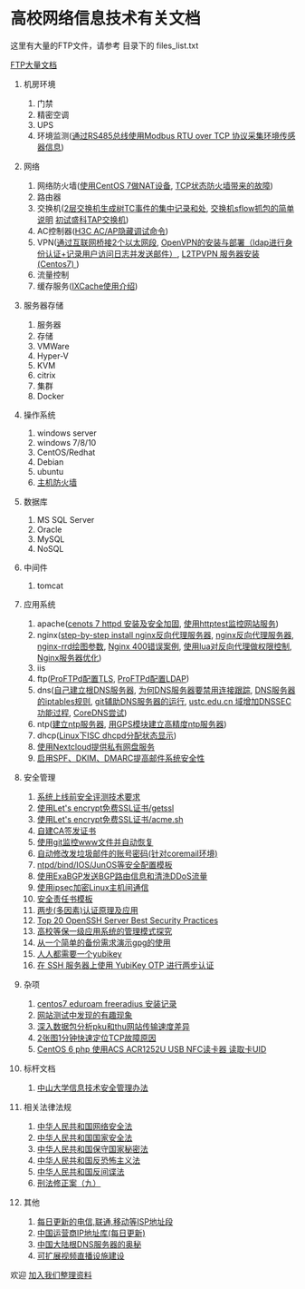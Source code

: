 # 高校网络信息技术有关文档

这里有大量的FTP文件，请参考 目录下的 files_list.txt

   [FTP大量文档](FTP)


1. 机房环境
    1. 门禁
    2. 精密空调
    3. UPS
    4. 环境监测([通过RS485总线使用Modbus RTU over TCP 协议采集环境传感器信息](env/modbus/README.md))
2. 网络
    1. 网络防火墙([使用CentOS 7做NAT设备](network/nat/centos7/README.md), [TCP状态防火墙带来的故障](network/firewall/tcpstate/README.md))
    2. 路由器
    3. 交换机([2层交换机生成树TC事件的集中记录和处](network/switch/stptc/README.md), [交换机sflow抓包的简单说明](network/switch/sflow/README.md) [初试盛科TAP交换机](network/switch/tap/README.md))
    4. AC控制器([H3C AC/AP隐藏调试命令](network/wireless/h3c/README.md))
    5. VPN([通过互联网桥接2个以太网段](https://github.com/bg6cq/ethudp/blob/master/sample2/README.md), [
OpenVPN的安装与部署（ldap进行身份认证+记录用户访问日志并发送邮件）](network/vpn/openvpn_ldap/README.md), 
[
L2TPVPN 服务器安装(Centos7) ](network/vpn/l2tpvpn) )
    6. 流量控制
    7. 缓存服务([IXCache使用介绍](network/ixcache/README.md))
3. 服务器存储
    1. 服务器
    2. 存储
    3. VMWare
    4. Hyper-V
    5. KVM
    6. citrix
    7. 集群
    8. Docker
4. 操作系统
    1. windows server
    2. windows 7/8/10
    3. CentOS/Redhat
    4. Debian
    5. ubuntu
    6. [主机防火墙](OS/firewall/README.md)
5. 数据库
    1. MS SQL Server
    2. Oracle
    3. MySQL
    4. NoSQL
6. 中间件
    1. tomcat
7. 应用系统
    1. apache([cenots 7 httpd 安装及安全加固](https://abanger.github.io/maintenance/2018/06/08/centos-7-httpd-security-reinforcement.html), [使用httptest监控网站服务](app/www/httpmonitor/README.md))
    2. nginx([step-by-step install nginx反向代理服务器](https://github.com/bg6cq/nginx-install), [nginx反向代理服务器](app/nginx/README.md), [nginx-rrd绘图参数](app/nginx/nginx-rrd/README.md), [Nginx 400错误案例](app/nginx/Cases.md), [使用lua对反向代理做权限控制](https://github.com/bg6cq/nginxauth), [Nginx服务器优化](app/nginx/nginx-opt))
    3. iis
    4. ftp([ProFTPd配置TLS](app/ftp/proftpd-tls.md), [ProFTPd配置LDAP](app/ftp/proftpd-ldap.md))
    5. dns([自己建立根DNS服务器](app/dns/root/README.md), [为何DNS服务器要禁用连接跟踪](app/dns/whynoconntrack/README.md), [DNS服务器的iptables规则](app/dns/iptables/README.md), [git辅助DNS服务器的运行](app/dns/dns_with_git/README.md), [ustc.edu.cn 域增加DNSSEC功能过程](app/dns/dnssec/README.md), [CoreDNS尝试](app/dns/coredns/README.md))
    6. ntp([建立ntp服务器](app/ntp/README.md), [用GPS模块建立高精度ntp服务器](app/ntp/gps/README.md))
    7. dhcp([Linux下ISC dhcpd分配状态显示](app/dhcp/dhcpd-pool/README.md))
    8. [使用Nextcloud提供私有网盘服务](app/nextcloud/README.md)
    9. [启用SPF、DKIM、DMARC提高邮件系统安全性](app/mail/spf_dkim/README.md)
8. 安全管理
    1. [系统上线前安全评测技术要求](security/checklist/README.md)
    2. [使用Let's encrypt免费SSL证书/getssl](security/ssl/letsencrypt/README.md)
    3. [使用Let's encrypt免费SSL证书/acme.sh](security/ssl/acme.sh/README.md)
    4. [自建CA签发证书](security/ca/README.md)
    5. [使用git监控www文件并自动恢复](security/www/git/README.md)
    6. [自动修改发垃圾邮件的账号密码(针对coremail环境)](security/mail/README.md)
    7. [ntpd/bind/IOS/JunOS等安全配置模板](http://www.team-cymru.org/templates.html)
    8. [使用ExaBGP发送BGP路由信息和清洗DDoS流量](security/bgp/exabgp/README.md)
    9. [使用ipsec加密Linux主机间通信](security/ipsec/README.md)
   10. [安全责任书模板](security/anquanzerenshu.md)
   11. [两步(多因素)认证原理及应用](security/mfa/README.md)
   12. [Top 20 OpenSSH Server Best Security Practices](https://www.cyberciti.biz/tips/linux-unix-bsd-openssh-server-best-practices.html)
   13. [高校等保一级应用系统的管理模式探究](security/l1.md)
   14. [从一个简单的备份需求演示gpg的使用](security/gpg/README.md)
   15. [人人都需要一个yubikey](security/yubikey/README.md)
   16. [在 SSH 服务器上使用 YubiKey OTP 进行两步认证](security/ssh-yubikey-otp/README.md)

9. 杂项
   1. [centos7 eduroam freeradius 安装记录](other/eduroam/README.md)
   2. [网站测试中发现的有趣现象](other/test/README.md)
   3. [深入数据包分析pku和thu网站传输速度差异](other/test/pku_vs_thu.md)
   4. [2张图1分钟快速定位TCP故障原因](other/wireshark/README.md)
   5. [CentOS 6 php 使用ACS ACR1252U USB NFC读卡器 读取卡UID](other/nfc/README.md)
  
10. 标杆文档
    1. [中山大学信息技术安全管理办法](http://info.sysu.edu.cn/node/160)
	
11. 相关法律法规
    1. [中华人民共和国网络安全法](http://www.npc.gov.cn/npc/xinwen/2016-11/07/content_2001605.htm)
    2. [中华人民共和国国家安全法](http://www.npc.gov.cn/npc/xinwen/2015-07/07/content_1941161.htm)
    3. [中华人民共和国保守国家秘密法](http://www.npc.gov.cn/huiyi/cwh/1114/2010-04/29/content_1571766.htm)
    4. [中华人民共和国反恐怖主义法](http://www.npc.gov.cn/npc/xinwen/2015-12/28/content_1957401.htm)
    5. [中华人民共和国反间谍法](http://www.npc.gov.cn/npc/xinwen/2014-11/02/content_1884660.htm)
    6. [刑法修正案（九）](http://www.npc.gov.cn/npc/xinwen/2015-08/31/content_1945587.htm)
12. 其他
    1. [每日更新的电信,联通,移动等ISP地址段](https://ispip.clang.cn)
    2. [中国运营商IP地址库(每日更新)](https://github.com/gaoyifan/china-operator-ip/tree/ip-lists)
    3. [中国大陆根DNS服务器的奥秘](other/dns/README.md)
    4. [可扩展视频直播设施建设](other/live/README.md)

欢迎 [加入我们整理资料](work.md)
